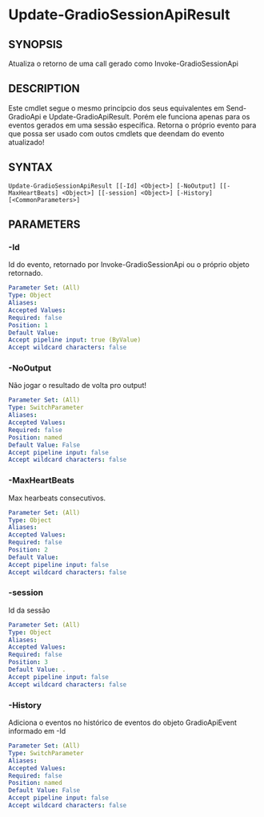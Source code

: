 ﻿---
external help file: powershai-help.xml
schema: 2.0.0
powershai: true
---

# Update-GradioSessionApiResult

## SYNOPSIS <!--!= @#Synop !-->
Atualiza o retorno de uma call gerado como Invoke-GradioSessionApi

## DESCRIPTION <!--!= @#Desc !-->
Este cmdlet segue o mesmo princípcio dos seus equivalentes em Send-GradioApi e Update-GradioApiResult.
Porém ele funciona apenas para os eventos gerados em uma sessão específica.
Retorna o próprio evento para que possa ser usado com outos cmdlets que deendam do evento atualizado!

## SYNTAX <!--!= @#Syntax !-->

```
Update-GradioSessionApiResult [[-Id] <Object>] [-NoOutput] [[-MaxHeartBeats] <Object>] [[-session] <Object>] [-History] [<CommonParameters>]
```

## PARAMETERS <!--!= @#Params !-->

### -Id
Id do evento, retornado por  Invoke-GradioSessionApi ou o próprio objeto retornado.

```yml
Parameter Set: (All)
Type: Object
Aliases: 
Accepted Values: 
Required: false
Position: 1
Default Value: 
Accept pipeline input: true (ByValue)
Accept wildcard characters: false
```

### -NoOutput
Não jogar o resultado de volta pro output!

```yml
Parameter Set: (All)
Type: SwitchParameter
Aliases: 
Accepted Values: 
Required: false
Position: named
Default Value: False
Accept pipeline input: false
Accept wildcard characters: false
```

### -MaxHeartBeats
Max hearbeats consecutivos.

```yml
Parameter Set: (All)
Type: Object
Aliases: 
Accepted Values: 
Required: false
Position: 2
Default Value: 
Accept pipeline input: false
Accept wildcard characters: false
```

### -session
Id da sessão

```yml
Parameter Set: (All)
Type: Object
Aliases: 
Accepted Values: 
Required: false
Position: 3
Default Value: .
Accept pipeline input: false
Accept wildcard characters: false
```

### -History
Adiciona o eventos no histórico de eventos do objeto GradioApiEvent informado em -Id

```yml
Parameter Set: (All)
Type: SwitchParameter
Aliases: 
Accepted Values: 
Required: false
Position: named
Default Value: False
Accept pipeline input: false
Accept wildcard characters: false
```